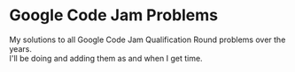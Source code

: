# Google Code Jam Problems

My solutions to all Google Code Jam Qualification Round problems over the years.  
I'll be doing and adding them as and when I get time.
